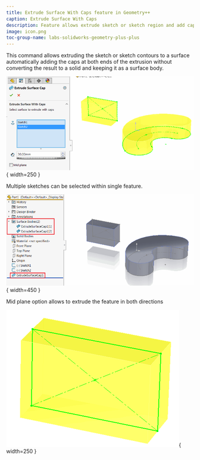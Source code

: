 ```yaml
---
title: Extrude Surface With Caps feature in Geometry++
caption: Extrude Surface With Caps
description: Feature allows extrude sketch or sketch region and add caps at the end preserving the surface body in SOLIDWORKS model
image: icon.png
toc-group-name: labs-solidworks-geometry-plus-plus
---
```

This command allows extruding the sketch or sketch contours to a surface automatically adding the caps at both ends of the extrusion without converting the result to a solid and keeping it as a surface body.

![Extrude surface with caps property manager page](extrude-surface-with-caps-page.png){ width=250 }

Multiple sketches can be selected within single feature.

![Extruded surface with cap feature in the feature manager tree](extrude-surface-cap-feature.png){ width=450 }

Mid plane option allows to extrude the feature in both directions

![Result of mid-plane extrusion](surface-cap-mid-plane.png){ width=250 }
